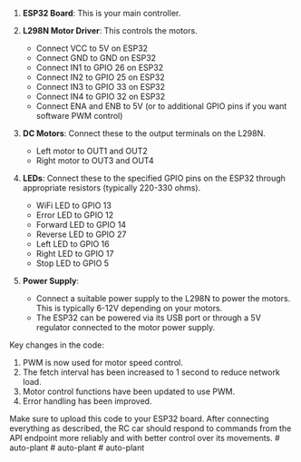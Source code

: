 
1. **ESP32 Board**: This is your main controller.

2. **L298N Motor Driver**: This controls the motors.

   - Connect VCC to 5V on ESP32
   - Connect GND to GND on ESP32
   - Connect IN1 to GPIO 26 on ESP32
   - Connect IN2 to GPIO 25 on ESP32
   - Connect IN3 to GPIO 33 on ESP32
   - Connect IN4 to GPIO 32 on ESP32
   - Connect ENA and ENB to 5V (or to additional GPIO pins if you want software PWM control)

3. **DC Motors**: Connect these to the output terminals on the L298N.

   - Left motor to OUT1 and OUT2
   - Right motor to OUT3 and OUT4

4. **LEDs**: Connect these to the specified GPIO pins on the ESP32 through appropriate resistors (typically 220-330 ohms).

   - WiFi LED to GPIO 13
   - Error LED to GPIO 12
   - Forward LED to GPIO 14
   - Reverse LED to GPIO 27
   - Left LED to GPIO 16
   - Right LED to GPIO 17
   - Stop LED to GPIO 5

5. **Power Supply**:
   - Connect a suitable power supply to the L298N to power the motors. This is typically 6-12V depending on your motors.
   - The ESP32 can be powered via its USB port or through a 5V regulator connected to the motor power supply.

Key changes in the code:

1. PWM is now used for motor speed control.
2. The fetch interval has been increased to 1 second to reduce network load.
3. Motor control functions have been updated to use PWM.
4. Error handling has been improved.

Make sure to upload this code to your ESP32 board. After connecting everything as described, the RC car should respond to commands from the API endpoint more reliably and with better control over its movements.
#   a u t o - p l a n t  
 #   a u t o - p l a n t  
 #   a u t o - p l a n t  
 